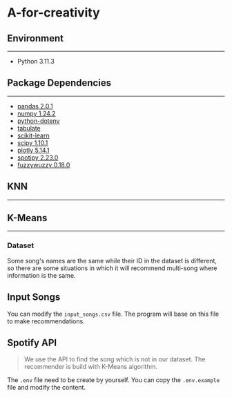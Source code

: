# A-for-creativity

## Environment

---

- Python 3.11.3

## Package Dependencies

---

- [pandas 2.0.1](https://pypi.org/project/pandas/2.0.1/)
- [numpy 1.24.2](https://pypi.org/project/numpy/1.24.2/)
- [python-dotenv](https://pypi.org/project/python-dotenv/)
- [tabulate](https://pypi.org/project/tabulate/)
- [scikit-learn](https://scikit-learn.org/stable/install.html)
- [scipy 1.10.1](https://docs.scipy.org/doc/scipy-1.10.1/getting_started.html)
- [plotly 5.14.1](https://plotly.com/python/getting-started/)
- [spotipy 2.23.0](https://github.com/spotipy-dev/spotipy)
- [fuzzywuzzy 0.18.0](https://pypi.org/project/fuzzywuzzy/)

## KNN

---

## K-Means

---

### Dataset

Some song's names are the same while their ID in the dataset is different,
so there are some situations in which it will recommend multi-song where information is the same.

## Input Songs

You can modify the `input_songs.csv` file.
The program will base on this file to make recommendations.

## Spotify API

> We use the API to find the song which is not in our dataset.
> The recommender is build with K-Means algorithm.

The `.env` file need to be create by yourself.
You can copy the `.env.example` file and modify the content.
